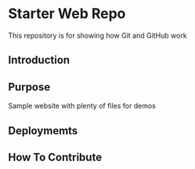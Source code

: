 # Starter Web Repo

This repository is for showing how Git and GitHub work

## Introduction

## Purpose

Sample website with plenty of files for demos

## Deploymemts

## How To Contribute

